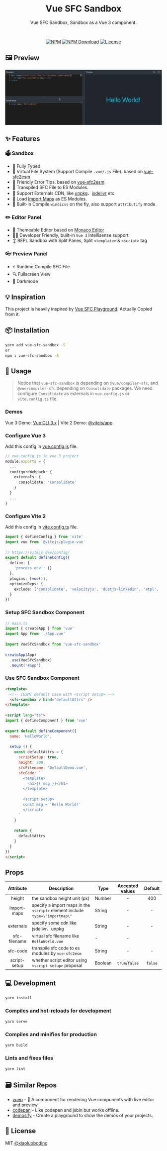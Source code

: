 <h1 align="center">Vue SFC Sandbox</h1>

<div align="center">

<p align="center">
  Vue SFC Sandbox, Sandbox as a Vue 3 component.
</p>

<br>

[![NPM][npmBadge]][npmUrl]
[![NPM Download][npmDtBadge]][npmDtUrl]
[![License][licenseBadge]][licenseUrl]

[npmBadge]:https://img.shields.io/npm/v/vue-sfc-sandbox.svg?maxAge=2592000
[npmUrl]:https://www.npmjs.com/package/vue-sfc-sandbox

[npmDtBadge]:https://img.shields.io/npm/dt/vue-sfc-sandbox.svg
[npmDtUrl]:https://www.npmjs.com/package/vue-sfc-sandbox

[licenseBadge]:https://img.shields.io/badge/license-MIT-blue.svg
[licenseUrl]:https://raw.githubusercontent.com/vueblocks/vue-sfc-sandbox/master/LICENSE

</div>

## 🖼️ Preview

![preview](./preview.gif)

## ✨ Features

### 🗳️ Sandbox

* 💪 Fully Typed
* 📁 Virtual File System (Support Compile `.vue/.js` File). based on [vue-sfc2esm](https://github.com/xiaoluoboding/vue-sfc2esm)
* 👬 Friendly Error Tips. based on [vue-sfc2esm](https://github.com/xiaoluoboding/vue-sfc2esm)
* 🧪 Transpiled SFC File to ES Modules.
* 🔌 Support Externals CDN, like [unpkg](https://unpkg.com/)、[jsdelivr](https://www.jsdelivr.com/) etc.
* 🧩 Load [Import Maps](https://github.com/WICG/import-maps) as ES Modules.
* 💨 Built-in Compile `windicss` on the fly, also support `attributify` mode.

### ✏️ Editor Panel

* 🎨 Themeable Editor based on [Monaco Editor](https://github.com/microsoft/monaco-editor)
* 🧑‍💻 Developer Friendly, built-in `Vue 3` intellisense support
* ↕️ REPL Sandbox with Split Panes, Split `<template>` & `<script>` tag

### 👓 Preview Panel

* ⚡️ Runtime Compile SFC File
* 🔍 Fullscreen View
* 🌛 Darkmode

## 💡 Inspiration

This project is heavily inspired by [Vue SFC Playground](https://github.com/vuejs/vue-next/tree/master/packages/sfc-playground). Actually Copied from it.

## 📦 Installation

```bash
yarn add vue-sfc-sandbox -S
or
npm i vue-sfc-sandbox -S
```

## 📖 Usage

> Notice that `vue-sfc-sandbox` is depending on `@vue/compiler-sfc`, and `@vue/compiler-sfc` depending on `Consolidate` packages.
> We need configure `Consolidate` as externals in `vue.config.js` or `vite.config.ts` file.

### Demos

Vue 3 Demo: [Vue CLI 3.x](./examples/vue3-demo/README.md) | Vite 2 Demo: [@vitejs/app](./examples/vite2-demo/README.md)

### Configure Vue 3

Add this config in [vue.config.js](./examples/vue3-demo/vue.config.js) file.

```ts
// vue.config.js in vue 3 project
module.exports = {
  ...
  configureWebpack: {
    externals: {
      consolidate: 'Consolidate'
    }
  }
  ...
}
```

### Configure Vite 2

Add this config in [vite.config.ts](./examples/vite2-demo/vite.config.ts) file.

```ts
import { defineConfig } from 'vite'
import vue from '@vitejs/plugin-vue'

// https://vitejs.dev/config/
export default defineConfig({
  define: {
    'process.env': {}
  },
  plugins: [vue()],
  optimizeDeps: {
    exclude: ['consolidate', 'velocityjs', 'dustjs-linkedin', 'atpl', 'liquor', 'twig', 'ejs', 'eco', 'jazz', 'hamljs', 'hamlet', 'jqtpl', 'whiskers', 'haml-coffee', 'hogan.js', 'templayed', 'handlebars', 'underscore', 'lodash', 'walrus', 'mustache', 'just', 'ect', 'mote', 'toffee', 'dot', 'bracket-template', 'ractive', 'htmling', 'babel-core', 'plates', 'react-dom/server', 'react', 'vash', 'slm', 'marko', 'teacup/lib/express', 'coffee-script', 'squirrelly', 'twing']
  }
})
```

### Setup SFC Sandbox Component

```ts
// main.ts
import { createApp } from 'vue'
import App from './App.vue'

import VueSfcSandbox from 'vue-sfc-sandbox'

createApp(App)
  .use(VueSfcSandbox)
  .mount('#app')
```

### Use SFC Sandbox Component

```html
<template>
  <!-- [ESM] default case with <script setup> -->
  <sfc-sandbox v-bind="defaultAttrs" />
</template>

<script lang="ts">
import { defineComponent } from 'vue'

export default defineComponent({
  name: 'HelloWorld',

  setup () {
    const defaultAttrs = {
      scriptSetup: true,
      height: 200,
      sfcFilename: 'DefaultDemo.vue',
      sfcCode: `
        <template>
          <h1>{{ msg }}</h1>
        </template>

        <script setup>
        const msg = 'Hello World!'
        </script>
      `
    }

    return {
      defaultAttrs
    }
  }
})
</script>
```

## Props

| Attribute | Description | Type | Accepted values | Default |
|:--------:|--------|--------|:--------:|:--------:|
| height | the sandbox height unit (px) | Number | - | 400 |
| import-maps | specify a import maps in the `<script>` element include `type=\"importmap\"` | String | - | - |
| externals | specify some cdn like jsdelivr、unpkg | String | - | - |
| sfc-filename | virtual sfc filename like `HelloWorld.vue` | - | - |
| sfc-code | transpile sfc code to es modules by `vue-sfc2esm` | String | - | - |
| script-setup | whether script editor using `<script setup>` proposal | Boolean | `true`/`false` | `false` |

## 💻 Development

```bash
yarn install
```

### Compiles and hot-reloads for development

```bash
yarn serve
```

### Compiles and minifies for production

```bash
yarn build
```

### Lints and fixes files

```bash
yarn lint
```

## 🗃️ Similar Repos

* [vuep](https://github.com/QingWei-Li/vuep) - 🎡 A component for rendering Vue components with live editor and preview.
* [codepan](https://github.com/egoist/codepan) - Like codepen and jsbin but works offline.
* [demosify](https://github.com/demosify/demosify) - Create a playground to show the demos of your projects.

## 📄 License

MIT [@xiaoluoboding](https://github.com/xiaoluoboding)
